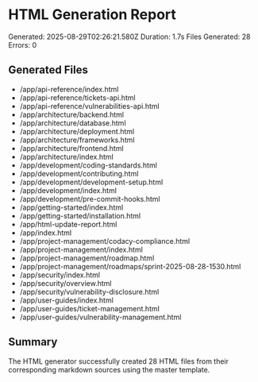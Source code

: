 # HTML Generation Report

Generated: 2025-08-29T02:26:21.580Z
Duration: 1.7s
Files Generated: 28
Errors: 0

## Generated Files

- /app/api-reference/index.html
- /app/api-reference/tickets-api.html
- /app/api-reference/vulnerabilities-api.html
- /app/architecture/backend.html
- /app/architecture/database.html
- /app/architecture/deployment.html
- /app/architecture/frameworks.html
- /app/architecture/frontend.html
- /app/architecture/index.html
- /app/development/coding-standards.html
- /app/development/contributing.html
- /app/development/development-setup.html
- /app/development/index.html
- /app/development/pre-commit-hooks.html
- /app/getting-started/index.html
- /app/getting-started/installation.html
- /app/html-update-report.html
- /app/index.html
- /app/project-management/codacy-compliance.html
- /app/project-management/index.html
- /app/project-management/roadmap.html
- /app/project-management/roadmaps/sprint-2025-08-28-1530.html
- /app/security/index.html
- /app/security/overview.html
- /app/security/vulnerability-disclosure.html
- /app/user-guides/index.html
- /app/user-guides/ticket-management.html
- /app/user-guides/vulnerability-management.html

## Summary

The HTML generator successfully created 28 HTML files from their corresponding markdown sources using the master template.
